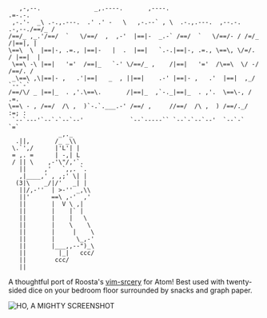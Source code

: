        ,-,--.               _,.----.       ,----.                             .=-.-.
     ,-.'-  _\ .-.,.---.  .' .' -   \   ,-.--` , \  .-.,.---.  ,--.-.  .-,--./==/_ /
    /==/_ ,_.'/==/  `   \/==/  ,  ,-'  |==|-  _.-` /==/  `   \/==/- / /=/_ /|==|, |  
    \==\  \  |==|-, .=., |==|-   |  .  |==|   `.-.|==|-, .=., \==\, \/=/. / |==|  |  
     \==\ -\ |==|   '='  /==|_   `-' \/==/_ ,    /|==|   '='  /\==\  \/ -/  /==/. /  
     _\==\ ,\|==|- ,   .'|==|   _  , ||==|    .-' |==|- ,   .'  |==|  ,_/   `--`-`   
    /==/\/ _ |==|_  . ,'.\==\.       /|==|_  ,`-._|==|_  . ,'.  \==\-, /     .=.     
    \==\ - , /==/  /\ ,  )`-.`.___.-' /==/ ,     //==/  /\ ,  ) /==/._/     :=; :    
     `--`---'`--`-`--`--'             `--`-----`` `--`-`--`--'  `--`-`       `=`          
                  _,._      
      .||,       /_ _\\     
     \.`',/      |'L'| |    
     = ,. =      | -,| L    
     / || \    ,-'\"/,'`.   
       ||     ,'   `,,. `.  
       ,|____,' , ,;' \| |  
      (3|\    _/|/'   _| |  
       ||/,-''  | >-'' _,\\
       ||'      ==\ ,-'  ,'
       ||       |  V \ ,|   
       ||       |    |` |   
       ||       |    |   \  
       ||       |    \    \
       ||       |     |    \
       ||       |      \_,-'
       ||       |___,,--")_\
       ||         |_|   ccc/
       ||        ccc/       
       ||                

A thoughtful port of Roosta's [vim-srcery](https://github.com/roosta/vim-srcery) for Atom! Best used with twenty-sided dice on your bedroom floor surrounded by snacks and graph paper.

![HO, A MIGHTY SCREENSHOT](https://github.com/kudabux/srcery-syntax/blob/master/srcery-syntax-screenshot.png)

